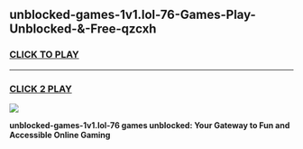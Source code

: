 
## unblocked-games-1v1.lol-76-Games-Play-Unblocked-&-Free-qzcxh
<h3>
<a href="https://premium76.site?title=unblocked-games-1v1.lol-76&ref=24A">CLICK TO PLAY</a></h3>
<hr>

<h3>
<a href="https://premium76.site?title=unblocked-games-1v1.lol-76&ref=24A">CLICK 2 PLAY</a>
  
</h3>

<a href="https://premium76.site?title=unblocked-games-1v1.lol-76&ref=24A"><img src="https://clearcache.store/games.png"></a>


**unblocked-games-1v1.lol-76 games unblocked: Your Gateway to Fun and Accessible Online Gaming**
